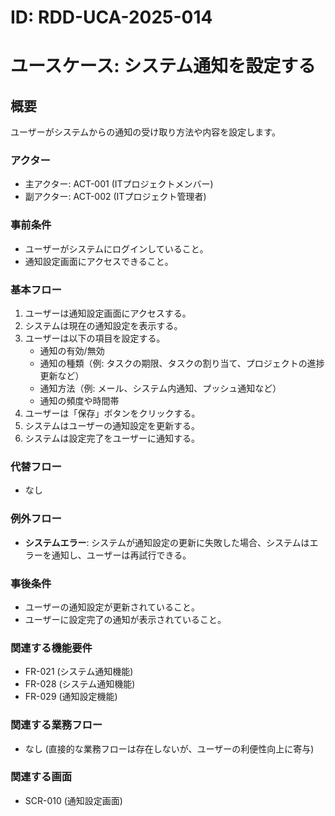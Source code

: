 # ID: RDD-UCA-2025-014

# ユースケース: システム通知を設定する

## 概要

ユーザーがシステムからの通知の受け取り方法や内容を設定します。

### アクター

- 主アクター: ACT-001 (ITプロジェクトメンバー)
- 副アクター: ACT-002 (ITプロジェクト管理者)

### 事前条件

- ユーザーがシステムにログインしていること。
- 通知設定画面にアクセスできること。

### 基本フロー

1. ユーザーは通知設定画面にアクセスする。
1. システムは現在の通知設定を表示する。
1. ユーザーは以下の項目を設定する。
   - 通知の有効/無効
   - 通知の種類（例: タスクの期限、タスクの割り当て、プロジェクトの進捗更新など）
   - 通知方法（例: メール、システム内通知、プッシュ通知など）
   - 通知の頻度や時間帯
1. ユーザーは「保存」ボタンをクリックする。
1. システムはユーザーの通知設定を更新する。
1. システムは設定完了をユーザーに通知する。

### 代替フロー

- なし

### 例外フロー

- **システムエラー**: システムが通知設定の更新に失敗した場合、システムはエラーを通知し、ユーザーは再試行できる。

### 事後条件

- ユーザーの通知設定が更新されていること。
- ユーザーに設定完了の通知が表示されていること。

### 関連する機能要件

- FR-021 (システム通知機能)
- FR-028 (システム通知機能)
- FR-029 (通知設定機能)

### 関連する業務フロー

- なし (直接的な業務フローは存在しないが、ユーザーの利便性向上に寄与)

### 関連する画面

- SCR-010 (通知設定画面)
